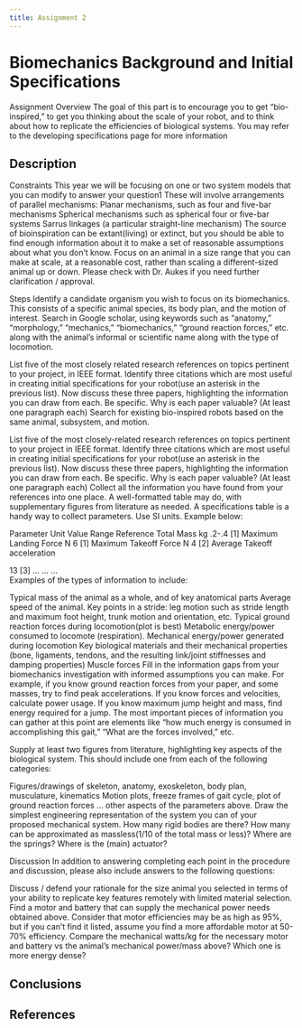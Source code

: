 ```yaml
---
title: Assignment 2
---
```


# Biomechanics Background and Initial Specifications
Assignment Overview
The goal of this part is to encourage you to get “bio-inspired,” to get you thinking about the scale of your robot, and to think about how to replicate the efficiencies of biological systems. You may refer to the developing specifications page for more information

## Description
Constraints
This year we will be focusing on one or two system models that you can modify to answer your question1 These will involve arrangements of parallel mechanisms:
Planar mechanisms, such as four and five-bar mechanisms
Spherical mechanisms such as spherical four or five-bar systems
Sarrus linkages (a particular straight-line mechanism)
The source of bioinspiration can be extant(living) or extinct, but you should be able to find enough information about it to make a set of reasonable assumptions about what you don’t know.
Focus on an animal in a size range that you can make at scale, at a reasonable cost, rather than scaling a different-sized animal up or down.
Please check with Dr. Aukes if you need further clarification / approval.

Steps
Identify a candidate organism you wish to focus on its biomechanics. This consists of a specific animal species, its body plan, and the motion of interest. Search in Google scholar, using keywords such as “anatomy,” “morphology,” “mechanics,” “biomechanics,” “ground reaction forces,” etc. along with the animal’s informal or scientific name along with the type of locomotion.

List five of the most closely related research references on topics pertinent to your project, in IEEE format.
Identify three citations which are most useful in creating initial specifications for your robot(use an asterisk in the previous list). Now discuss these three papers, highlighting the information you can draw from each. Be specific. Why is each paper valuable? (At least one paragraph each)
Search for existing bio-inspired robots based on the same animal, subsystem, and motion.

List five of the most closely-related research references on topics pertinent to your project in IEEE format.
Identify three citations which are most useful in creating initial specifications for your robot(use an asterisk in the previous list). Now discuss these three papers, highlighting the information you can draw from each. Be specific. Why is each paper valuable? (At least one paragraph each)
Collect all the information you have found from your references into one place. A well-formatted table may do, with supplementary figures from literature as needed. A specifications table is a handy way to collect parameters. Use SI units. Example below:

Parameter	Unit	Value Range	Reference
Total Mass	kg	.2-.4	[1]
Maximum Landing Force	N	6	[1]
Maximum Takeoff Force	N	4	[2]
Average Takeoff acceleration	
 
13	[3]
…	…	…	
Examples of the types of information to include:

Typical mass of the animal as a whole, and of key anatomical parts
Average speed of the animal.
Key points in a stride: leg motion such as stride length and maximum foot height, trunk motion and orientation, etc.
Typical ground reaction forces during locomotion(plot is best)
Metabolic energy/power consumed to locomote (respiration).
Mechanical energy/power generated during locomotion
Key biological materials and their mechanical properties (bone, ligaments, tendons, and the resulting link/joint stiffnesses and damping properties)
Muscle forces
Fill in the information gaps from your biomechanics investigation with informed assumptions you can make. For example, if you know ground reaction forces from your paper, and some masses, try to find peak accelerations. If you know forces and velocities, calculate power usage. If you know maximum jump height and mass, find energy required for a jump. The most important pieces of information you can gather at this point are elements like “how much energy is consumed in accomplishing this gait,” “What are the forces involved,” etc.

Supply at least two figures from literature, highlighting key aspects of the biological system. This should include one from each of the following categories:

Figures/drawings of skeleton, anatomy, exoskeleton, body plan, musculature, kinematics
Motion plots, freeze frames of gait cycle, plot of ground reaction forces
… other aspects of the parameters above.
Draw the simplest engineering representation of the system you can of your proposed mechanical system. How many rigid bodies are there? How many can be approximated as massless(1/10 of the total mass or less)? Where are the springs? Where is the (main) actuator?

Discussion
In addition to answering completing each point in the procedure and discussion, please also include answers to the following questions:

Discuss / defend your rationale for the size animal you selected in terms of your ability to replicate key features remotely with limited material selection.
Find a motor and battery that can supply the mechanical power needs obtained above. Consider that motor efficiencies may be as high as 95%, but if you can’t find it listed, assume you find a more affordable motor at 50-70% efficiency. Compare the mechanical watts/kg for the necessary motor and battery vs the animal’s mechanical power/mass above? Which one is more energy dense?

## Conclusions

## References
